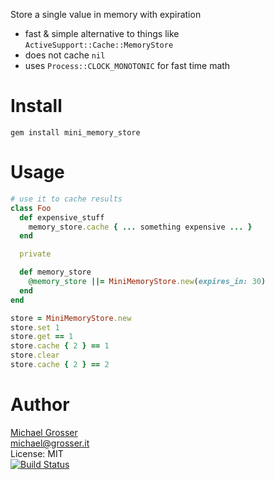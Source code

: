 Store a single value in memory with expiration

 - fast & simple alternative to things like `ActiveSupport::Cache::MemoryStore`
 - does not cache `nil`
 - uses `Process::CLOCK_MONOTONIC` for fast time math

Install
=======

```
gem install mini_memory_store
```

Usage
=====

```Ruby
# use it to cache results
class Foo
  def expensive_stuff
    memory_store.cache { ... something expensive ... }
  end

  private

  def memory_store
    @memory_store ||= MiniMemoryStore.new(expires_in: 30)
  end
end

store = MiniMemoryStore.new
store.set 1
store.get == 1
store.cache { 2 } == 1
store.clear
store.cache { 2 } == 2
```

Author
======
[Michael Grosser](http://grosser.it)<br/>
michael@grosser.it<br/>
License: MIT<br/>
[![Build Status](https://travis-ci.org/grosser/mini_memory_store.svg)](https://travis-ci.org/grosser/mini_memory_store)
